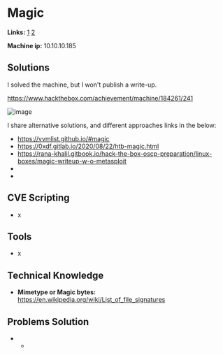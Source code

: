 # Magic 

**Links:** [1](https://www.hackthebox.com/machines/Magic)  [2](https://app.hackthebox.com/machines/Magic)

**Machine ip:** 10.10.10.185


## Solutions
I solved the machine, but I won't publish a write-up.

https://www.hackthebox.com/achievement/machine/184261/241

![image](https://github.com/h4md153v63n/CTFs/assets/5091265/e6580b80-af4e-4ae9-98f0-6f3ebd1adc43)

I share alternative solutions, and different approaches links in the below:
+ https://vvmlist.github.io/#magic
+ https://0xdf.gitlab.io/2020/08/22/htb-magic.html
+ https://rana-khalil.gitbook.io/hack-the-box-oscp-preparation/linux-boxes/magic-writeup-w-o-metasploit
+ 
+ 


## CVE Scripting
+ x 


## Tools
+ x 


## Technical Knowledge
+ **Mimetype or Magic bytes:** https://en.wikipedia.org/wiki/List_of_file_signatures


## Problems Solution
+ - 
